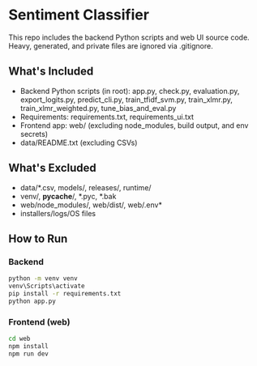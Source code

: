 # Sentiment Classifier

This repo includes the backend Python scripts and web UI source code. Heavy, generated, and private files are ignored via .gitignore.

## What's Included
- Backend Python scripts (in root): app.py, check.py, evaluation.py, export_logits.py, predict_cli.py, train_tfidf_svm.py, train_xlmr.py, train_xlmr_weighted.py, tune_bias_and_eval.py
- Requirements: requirements.txt, requirements_ui.txt
- Frontend app: web/ (excluding node_modules, build output, and env secrets)
- data/README.txt (excluding CSVs)

## What's Excluded
- data/*.csv, models/, releases/, runtime/
- venv/, __pycache__/, *.pyc, *.bak
- web/node_modules/, web/dist/, web/.env*
- installers/logs/OS files

## How to Run

### Backend
```bash
python -m venv venv
venv\Scripts\activate
pip install -r requirements.txt
python app.py
```

### Frontend (web)
```bash
cd web
npm install
npm run dev
```
